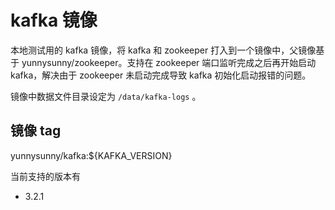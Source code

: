 # kafka 镜像

本地测试用的 kafka 镜像，将 kafka 和 zookeeper 打入到一个镜像中，父镜像基于 yunnysunny/zookeeper。支持在 zookeeper 端口监听完成之后再开始启动 kafka，解决由于 zookeeper 未启动完成导致 kafka 初始化启动报错的问题。

镜像中数据文件目录设定为 `/data/kafka-logs` 。

## 镜像 tag

yunnysunny/kafka:${KAFKA_VERSION}

当前支持的版本有

- 3.2.1